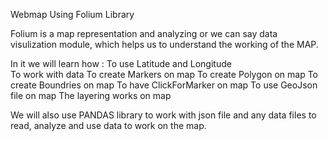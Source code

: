 Webmap Using Folium Library

Folium is a map representation and analyzing or we can say data visulization module, which helps us to understand the working of the MAP.

In it we will learn how :
  To use Latitude and Longitude<br>
  To work with data
  To create Markers on map
  To create Polygon on map
  To create Boundries on map
  To have ClickForMarker on map
  To use GeoJson file on map
  The layering works on map

We will also use PANDAS library to work with json file and any data files to read, analyze and use data to work on the map.
